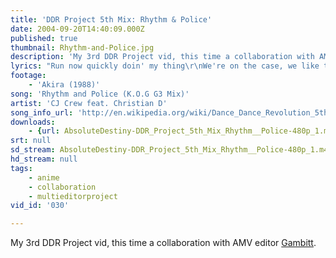 ```yaml
---
title: 'DDR Project 5th Mix: Rhythm & Police'
date: 2004-09-20T14:40:09.000Z
published: true
thumbnail: Rhythm-and-Police.jpg
description: 'My 3rd DDR Project vid, this time a collaboration with AMV editor <a href="http://www.jhgfd.com/" title="Jeff Heller Graphic and Function Design">Gambitt</a>.'
lyrics: "Run now quickly doin' my thing\r\nWe're on the case, we like the man for the behaviour\r\nWhat you doing over there,\r\nCome on let's do this, rip the air\r\n\r\nYou'll all feel this latest groove\r\nAnd then just don't know what to do\r\nHey bro, what you got in your hand?\r\nMan that's amazin', put it away it's gonna\r\nGo bang, blow my brains, HA\r\nI'm gonna soak 'em in pain\r\nWith the S.D.X\r\n\r\nSo...\r\nLet's leave a little bit of change\r\nThe tramps can fear us \r\nStay boarded up in their special caves\r\nJust how far are they gonna stay sane\r\nCut the drugs, uh!"
footage:
    - 'Akira (1988)'
song: 'Rhythm and Police (K.O.G G3 Mix)'
artist: 'CJ Crew feat. Christian D'
song_info_url: 'http://en.wikipedia.org/wiki/Dance_Dance_Revolution_5thMix'
downloads:
    - {url: AbsoluteDestiny-DDR_Project_5th_Mix_Rhythm__Police-480p_1.m4v, width: 848, height: 480, mimetype: video/mp4}
srt: null
sd_stream: AbsoluteDestiny-DDR_Project_5th_Mix_Rhythm__Police-480p_1.m4v
hd_stream: null
tags:
    - anime
    - collaboration
    - multieditorproject
vid_id: '030'

---
```

My 3rd DDR Project vid, this time a collaboration with AMV editor <a href="http://www.jhgfd.com/" title="Jeff Heller Graphic and Function Design">Gambitt</a>.